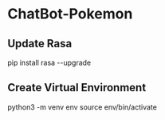 # ChatBot-Pokemon

## Update Rasa
pip install rasa --upgrade

## Create Virtual Environment 
python3 -m venv env
source env/bin/activate
